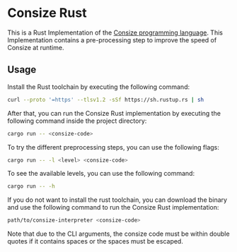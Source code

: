 # Consize Rust

This is a Rust Implementation of the [Consize programming language](https://github.com/denkspuren/consize). This Implementation contains a pre-processing step to improve the speed of Consize at runtime.

## Usage
Install the Rust toolchain by executing the following command:

```bash
curl --proto '=https' --tlsv1.2 -sSf https://sh.rustup.rs | sh
```

After that, you can run the Consize Rust implementation by executing the following command inside the project directory:

```bash
cargo run -- <consize-code>
```

To try the different preprocessing steps, you can use the following flags:

```bash
cargo run -- -l <level> <consize-code>
```

To see the available levels, you can use the following command:

```bash
cargo run -- -h
```

If you do not want to install the rust toolchain, you can download the binary and use the following command to run the Consize Rust implementation:

```bash
path/to/consize-interpreter <consize-code>
```

Note that due to the CLI arguments, the consize code must be within double quotes if it contains spaces or the spaces must be escaped.